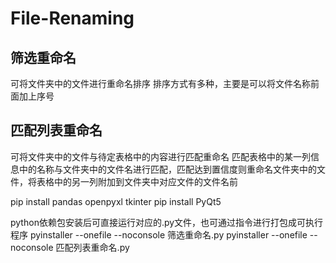 # File-Renaming

## 筛选重命名

可将文件夹中的文件进行重命名排序
排序方式有多种，主要是可以将文件名称前面加上序号

## 匹配列表重命名

可将文件夹中的文件与待定表格中的内容进行匹配重命名
匹配表格中的某一列信息中的名称与文件夹中的文件名进行匹配，匹配达到置信度则重命名文件夹中的文件，将表格中的另一列附加到文件夹中对应文件的文件名前

pip install pandas openpyxl tkinter
pip install PyQt5

python依赖包安装后可直接运行对应的.py文件，也可通过指令进行打包成可执行程序
pyinstaller --onefile --noconsole 筛选重命名.py
pyinstaller --onefile --noconsole 匹配列表重命名.py